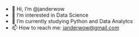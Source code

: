 - 👋 Hi, I’m @janderwow
- 👀 I’m interested in Data Science 
- 🌱 I’m currently studying Python and Data Analytcs
- 📫 How to reach me: janderwow@gmail.com

<!---
janderwow/janderwow is a ✨ special ✨ repository because its `README.md` (this file) appears on your GitHub profile.
You can click the Preview link to take a look at your changes.
--->
